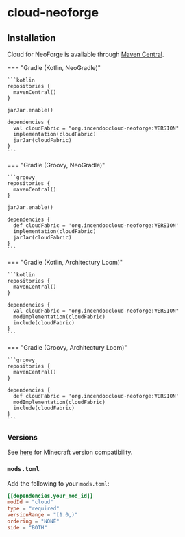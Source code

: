 # cloud-neoforge

## Installation

Cloud for NeoForge is available through [Maven Central](https://central.sonatype.com/artifact/org.incendo/cloud-neoforge).

=== "Gradle (Kotlin, NeoGradle)"

    ```kotlin
    repositories {
      mavenCentral()
    }

    jarJar.enable()

    dependencies {
      val cloudFabric = "org.incendo:cloud-neoforge:VERSION"
      implementation(cloudFabric)
      jarJar(cloudFabric)
    }
    ```

=== "Gradle (Groovy, NeoGradle)"

    ```groovy
    repositories {
      mavenCentral()
    }

    jarJar.enable()

    dependencies {
      def cloudFabric = 'org.incendo:cloud-neoforge:VERSION'
      implementation(cloudFabric)
      jarJar(cloudFabric)
    }
    ```

=== "Gradle (Kotlin, Architectury Loom)"

    ```kotlin
    repositories {
      mavenCentral()
    }

    dependencies {
      val cloudFabric = "org.incendo:cloud-neoforge:VERSION"
      modImplementation(cloudFabric)
      include(cloudFabric)
    }
    ```

=== "Gradle (Groovy, Architectury Loom)"

    ```groovy
    repositories {
      mavenCentral()
    }

    dependencies {
      def cloudFabric = 'org.incendo:cloud-neoforge:VERSION'
      modImplementation(cloudFabric)
      include(cloudFabric)
    }
    ```

### Versions

See [here](./index.md#compatibility) for Minecraft version compatibility.

### `mods.toml`

Add the following to your `mods.toml`:

```toml
[[dependencies.your_mod_id]]
modId = "cloud"
type = "required"
versionRange = "[1.0,)"
ordering = "NONE"
side = "BOTH"
```
